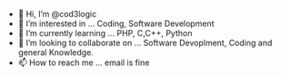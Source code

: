 - 👋 Hi, I’m @cod3logic
- 👀 I’m interested in ... Coding, Software Development
- 🌱 I’m currently learning ... PHP, C,C++, Python
- 💞️ I’m looking to collaborate on ... Software Devoplment, Coding and general Knowledge.
- 📫 How to reach me ... email is fine

<!---
cod3logic/cod3logic is a ✨ special ✨ repository because its `README.md` (this file) appears on your GitHub profile.
You can click the Preview link to take a look at your changes.
--->
